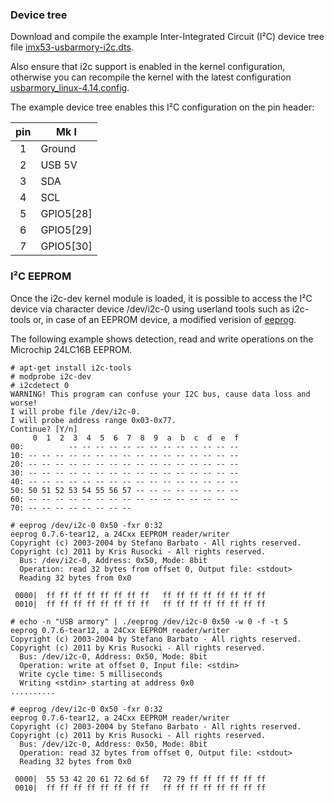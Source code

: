 ### Device tree

Download and compile the example Inter-Integrated Circuit (I²C) device tree file [imx53-usbarmory-i2c.dts](https://raw.githubusercontent.com/inversepath/usbarmory/master/software/kernel_conf/mark-one/imx53-usbarmory-i2c.dts).

Also ensure that i2c support is enabled in the kernel configuration, otherwise
you can recompile the kernel with the latest configuration
[usbarmory_linux-4.14.config](https://raw.githubusercontent.com/inversepath/usbarmory/master/software/kernel_conf/mark-one/usbarmory_linux-4.14.config).

The example device tree enables this I²C configuration on the pin header:

| pin | Mk I         |
|:---:|--------------|
|  1  | Ground       |
|  2  | USB 5V       |
|  3  | SDA          |
|  4  | SCL          |
|  5  | GPIO5[28]    |
|  6  | GPIO5[29]    |
|  7  | GPIO5[30]    |

### I²C EEPROM

Once the i2c-dev kernel module is loaded, it is possible to access the I²C
device via character device /dev/i2c-0 using userland tools such as i2c-tools
or, in case of an EEPROM device, a modified verision of
[eeprog](http://darkswarm.org/eeprog-0.7.6-tear5.tar.gz).

The following example shows detection, read and write operations on the
Microchip 24LC16B EEPROM.

```
# apt-get install i2c-tools
# modprobe i2c-dev
# i2cdetect 0
WARNING! This program can confuse your I2C bus, cause data loss and worse!
I will probe file /dev/i2c-0.
I will probe address range 0x03-0x77.
Continue? [Y/n]
     0  1  2  3  4  5  6  7  8  9  a  b  c  d  e  f
00:          -- -- -- -- -- -- -- -- -- -- -- -- --
10: -- -- -- -- -- -- -- -- -- -- -- -- -- -- -- --
20: -- -- -- -- -- -- -- -- -- -- -- -- -- -- -- --
30: -- -- -- -- -- -- -- -- -- -- -- -- -- -- -- --
40: -- -- -- -- -- -- -- -- -- -- -- -- -- -- -- --
50: 50 51 52 53 54 55 56 57 -- -- -- -- -- -- -- --
60: -- -- -- -- -- -- -- -- -- -- -- -- -- -- -- --
70: -- -- -- -- -- -- -- --

# eeprog /dev/i2c-0 0x50 -fxr 0:32
eeprog 0.7.6-tear12, a 24Cxx EEPROM reader/writer
Copyright (c) 2003-2004 by Stefano Barbato - All rights reserved.
Copyright (c) 2011 by Kris Rusocki - All rights reserved.
  Bus: /dev/i2c-0, Address: 0x50, Mode: 8bit
  Operation: read 32 bytes from offset 0, Output file: <stdout>
  Reading 32 bytes from 0x0

 0000|  ff ff ff ff ff ff ff ff   ff ff ff ff ff ff ff ff
 0010|  ff ff ff ff ff ff ff ff   ff ff ff ff ff ff ff ff

# echo -n "USB armory" | ./eeprog /dev/i2c-0 0x50 -w 0 -f -t 5
eeprog 0.7.6-tear12, a 24Cxx EEPROM reader/writer
Copyright (c) 2003-2004 by Stefano Barbato - All rights reserved.
Copyright (c) 2011 by Kris Rusocki - All rights reserved.
  Bus: /dev/i2c-0, Address: 0x50, Mode: 8bit
  Operation: write at offset 0, Input file: <stdin>
  Write cycle time: 5 milliseconds
  Writing <stdin> starting at address 0x0
..........

# eeprog /dev/i2c-0 0x50 -fxr 0:32
eeprog 0.7.6-tear12, a 24Cxx EEPROM reader/writer
Copyright (c) 2003-2004 by Stefano Barbato - All rights reserved.
Copyright (c) 2011 by Kris Rusocki - All rights reserved.
  Bus: /dev/i2c-0, Address: 0x50, Mode: 8bit
  Operation: read 32 bytes from offset 0, Output file: <stdout>
  Reading 32 bytes from 0x0

 0000|  55 53 42 20 61 72 6d 6f   72 79 ff ff ff ff ff ff
 0010|  ff ff ff ff ff ff ff ff   ff ff ff ff ff ff ff ff
```
